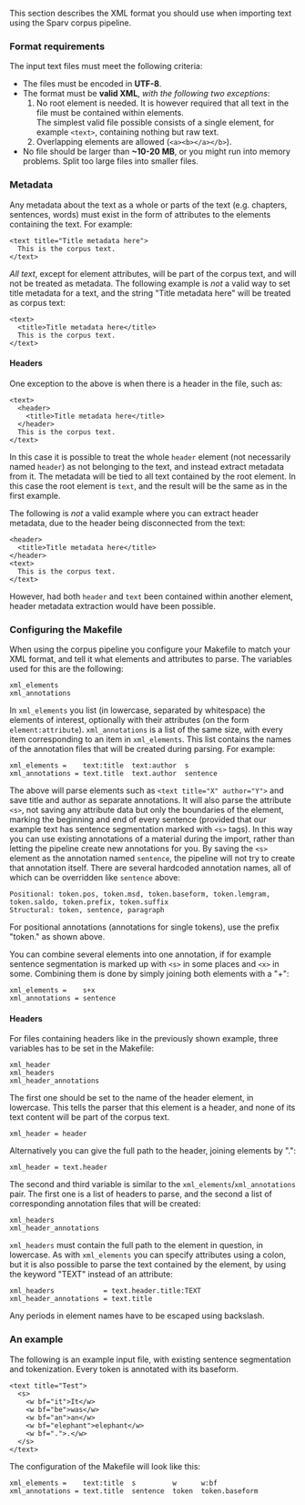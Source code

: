 
This section describes the XML format you should use when importing text using the Sparv corpus pipeline.

### Format requirements

The input text files must meet the following criteria:

* The files must be encoded in **UTF-8**.
* The format must be **valid XML**, *with the following two exceptions*:  
    1. No root element is needed. It is however required that all text in the file must be contained within elements.  
The simplest valid file possible consists of a single element, for example `<text>`, containing nothing but raw text.  
    2. Overlapping elements are allowed (`<a><b></a></b>`).
* No file should be larger than **~10-20 MB**, or you might run into memory problems. Split too large files into smaller files.

### Metadata

Any metadata about the text as a whole or parts of the text (e.g. chapters, sentences, words) must exist in the form of attributes to the
elements containing the text. For example:

    <text title="Title metadata here">
      This is the corpus text.
    </text>

*All text*, except for element attributes, will be part of the corpus text, and will not be treated as metadata. The following example
is *not* a valid way to set title metadata for a text, and the string "Title metadata here" will be treated as corpus text:

    <text>
      <title>Title metadata here</title>
      This is the corpus text.
    </text>

#### Headers

One exception to the above is when there is a header in the file, such as:

    <text>
      <header>
        <title>Title metadata here</title>
      </header>
      This is the corpus text.
    </text>

In this case it is possible to treat the whole `header` element (not necessarily named `header`) as not belonging to the text, and instead extract metadata from it. The
metadata will be tied to all text contained by the root element. In this case the root element is `text`, and the result will be the same as in the first example.

The following is *not* a valid example where you can extract header metadata, due to the header being disconnected from the text:

    <header>
      <title>Title metadata here</title>
    </header>
    <text>
      This is the corpus text.
    </text>

However, had both `header` and `text` been contained within another element, header metadata extraction would have been possible.

### Configuring the Makefile

When using the corpus pipeline you configure your Makefile to match your XML format, and tell it what elements and attributes to parse.
The variables used for this are the following:

    xml_elements
    xml_annotations

In `xml_elements` you list (in lowercase, separated by whitespace) the elements of interest, optionally with their attributes (on the form `element:attribute`).
`xml_annotations` is a list of the same size, with every item corresponding to an item in `xml_elements`. This list contains the names of
the annotation files that will be created during parsing. For example:

    xml_elements =    text:title  text:author  s
    xml_annotations = text.title  text.author  sentence

The above will parse elements such as `<text title="X" author="Y">` and save title and author as separate annotations. It will also parse the
attribute `<s>`, not saving any attribute data but only the boundaries of the element, marking the beginning and end of every sentence (provided
that our example text has sentence segmentation marked with `<s>` tags).
In this way you can use existing annotations of a material during the import, rather than letting the pipeline create new annotations for you.
By saving the `<s>` element as the annotation named `sentence`, the pipeline will not try to create that annotation itself. There are several
hardcoded annotation names, all of which can be overridden like `sentence` above:

    Positional: token.pos, token.msd, token.baseform, token.lemgram, token.saldo, token.prefix, token.suffix
    Structural: token, sentence, paragraph

For positional annotations (annotations for single tokens), use the prefix "token." as shown above.

You can combine several elements into one annotation, if for example sentence segmentation is marked up with `<s>` in some places and `<x>` in some.
Combining them is done by simply joining both elements with a "+":

    xml_elements =    s+x
    xml_annotations = sentence

#### Headers

For files containing headers like in the previously shown example, three variables has to be set in the Makefile:

    xml_header
    xml_headers
    xml_header_annotations

The first one should be set to the name of the header element, in lowercase. This tells the parser that this element is a header, and none of its
text content will be part of the corpus text.

    xml_header = header

Alternatively you can give the full path to the header, joining elements by ".":

    xml_header = text.header

The second and third variable is similar to the `xml_elements`/`xml_annotations` pair. The first one is a list of headers to parse,
and the second a list of corresponding annotation files that will be created:

    xml_headers
    xml_header_annotations

`xml_headers` must contain the full path to the element in question, in lowercase. As with `xml_elements` you can specify attributes using a colon, but it is
also possible to parse the text contained by the element, by using the keyword "TEXT" instead of an attribute:

    xml_headers            = text.header.title:TEXT
    xml_header_annotations = text.title

Any periods in element names have to be escaped using backslash.

### An example

The following is an example input file, with existing sentence segmentation and tokenization. Every token is annotated with its baseform.

    <text title="Test">
      <s>
        <w bf="it">It</w>
        <w bf="be">was</w>
        <w bf="an">an</w>
        <w bf="elephant">elephant</w>
        <w bf=".">.</w>
      </s>
    </text>

The configuration of the Makefile will look like this:

    xml_elements =    text:title  s         w      w:bf
    xml_annotations = text.title  sentence  token  token.baseform
